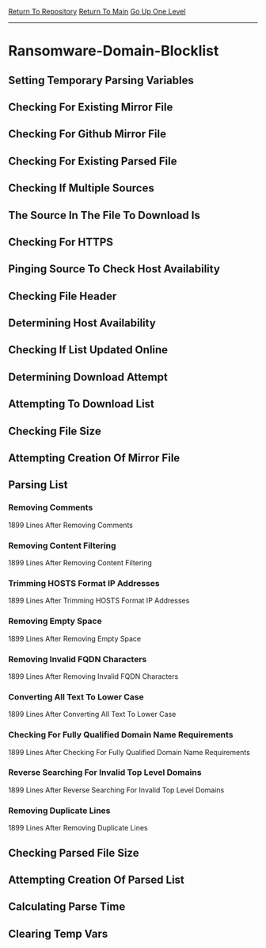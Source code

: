 [Return To Repository](https://github.com/deathbybandaid/piholeparser/)
[Return To Main](https://github.com/deathbybandaid/piholeparser/blob/dev-nomerge/RecentRunLogs/Mainlog.md)
[Go Up One Level](https://github.com/deathbybandaid/piholeparser/blob/dev-nomerge/RecentRunLogs/TopLevelScripts/30-Processing-Blacklists.md)
____________________________________
# Ransomware-Domain-Blocklist
## Setting Temporary Parsing Variables
## Checking For Existing Mirror File
## Checking For Github Mirror File
## Checking For Existing Parsed File
## Checking If Multiple Sources
## The Source In The File To Download Is
## Checking For HTTPS
## Pinging Source To Check Host Availability
## Checking File Header
## Determining Host Availability
## Checking If List Updated Online
## Determining Download Attempt
## Attempting To Download List
## Checking File Size
## Attempting Creation Of Mirror File
## Parsing List
### Removing Comments
1899 Lines After Removing Comments
### Removing Content Filtering
1899 Lines After Removing Content Filtering
### Trimming HOSTS Format IP Addresses
1899 Lines After Trimming HOSTS Format IP Addresses
### Removing Empty Space
1899 Lines After Removing Empty Space
### Removing Invalid FQDN Characters
1899 Lines After Removing Invalid FQDN Characters
### Converting All Text To Lower Case
1899 Lines After Converting All Text To Lower Case
### Checking For Fully Qualified Domain Name Requirements
1899 Lines After Checking For Fully Qualified Domain Name Requirements
### Reverse Searching For Invalid Top Level Domains
1899 Lines After Reverse Searching For Invalid Top Level Domains
### Removing Duplicate Lines
1899 Lines After Removing Duplicate Lines
## Checking Parsed File Size
## Attempting Creation Of Parsed List
## Calculating Parse Time
## Clearing Temp Vars

